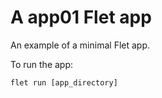 # A app01 Flet app

An example of a minimal Flet app.

To run the app:

```
flet run [app_directory]
```
